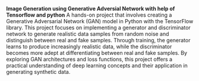 **Image Generation using Generative Adversial Network with help of Tensorflow and python**
A hands-on project that involves creating a Generative Adversarial Network (GAN) model in Python with the TensorFlow library. This project focuses on implementing a generator and discriminator network to generate realistic data samples from random noise and distinguish between real and fake samples. Through training, the generator learns to produce increasingly realistic data, while the discriminator becomes more adept at differentiating between real and fake samples. By exploring GAN architectures and loss functions, this project offers a practical understanding of deep learning concepts and their application in generating synthetic data.
